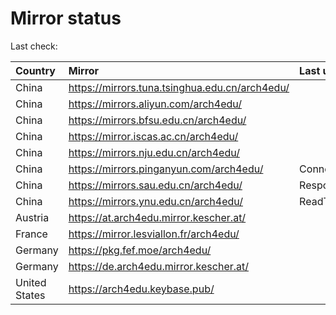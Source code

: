 <script src="./time.js"></script>
# Mirror status
Last check: <script type="text/javascript">localize(1670813516.134735);</script>

|Country|Mirror|Last update|
|:------|:-----|:----------|
|China|https://mirrors.tuna.tsinghua.edu.cn/arch4edu/|<script type="text/javascript">localize(1670783563);</script>|
|China|https://mirrors.aliyun.com/arch4edu/|<script type="text/javascript">localize(1670783563);</script>|
|China|https://mirrors.bfsu.edu.cn/arch4edu/|<script type="text/javascript">localize(1670783563);</script>|
|China|https://mirror.iscas.ac.cn/arch4edu/|<script type="text/javascript">localize(1670783563);</script>|
|China|https://mirrors.nju.edu.cn/arch4edu/|<script type="text/javascript">localize(1670740508);</script>|
|China|https://mirrors.pinganyun.com/arch4edu/|ConnectTimeout|
|China|https://mirrors.sau.edu.cn/arch4edu/|Response 500|
|China|https://mirrors.ynu.edu.cn/arch4edu/|ReadTimeout|
|Austria|https://at.arch4edu.mirror.kescher.at/|<script type="text/javascript">localize(1670783563);</script>|
|France|https://mirror.lesviallon.fr/arch4edu/|<script type="text/javascript">localize(1670783563);</script>|
|Germany|https://pkg.fef.moe/arch4edu/|<script type="text/javascript">localize(1670783563);</script>|
|Germany|https://de.arch4edu.mirror.kescher.at/|<script type="text/javascript">localize(1670783563);</script>|
|United States|https://arch4edu.keybase.pub/|<script type="text/javascript">localize(1670740508);</script>|

<script src="./tablefilter/tablefilter.js"></script>
<script src="./table.js"></script>